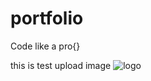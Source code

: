 # portfolio
Code like a pro{}

this is test  upload image
![logo](https://user-images.githubusercontent.com/108887237/177816347-0b46bb53-cc4f-4119-8cb0-55072b9eb0fd.jpg)
